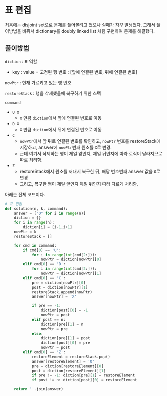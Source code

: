 # 표 편집

처음에는 disjoint set으로 문제를 풀어볼려고 했으나 실패가 자꾸 발생했다. 그래서 풀이방법을 바꿔서 dictionary를 doubly linked list 처럼 구현하여 문제를 해결했다.

## 풀이방법

`diction` : `표` 역할

- key : value = 고정된 행 번호 : [앞에 연결된 번호, 뒤에 연결된 번호]

`nowPtr` : 현재 가르키고 있는 행 번호

`restoreStack` : 행을 삭제했을때 복구하기 위한 스택

`command`

- `U X`
  - `X` 만큼 `diction`에서 앞에 연결된 번호로 이동
- `D X`
  - `X` 만큼 `diction`에서 뒤에 연결된 번호로 이동
- `C`
  - `nowPtr`에서 앞 뒤로 연결된 번호를 확인하고, `nowPtr` 번호를 restoreStack에 저장하고, answer에 `nowPtr`번째 원소를 `X`로 변경.
  - 근데 여기서 삭제하는 행이 제일 앞인지, 제일 뒤인지에 따라 로직이 달라지므로 따로 처리함.
- `Z`
  - restoreStack에서 원소를 꺼내서 복구한 뒤, 해당 번호번째 answer 값을 `O`로 변경
  - 그리고, 복구한 행이 제일 앞인지 제일 뒤인지 따라 다르게 처리함.



아래는 전체 코드이다.

```python
# 표 편집
def solution(n, k, command):
    answer = ["O" for i in range(n)]
    diction = {}
    for i in range(n):
        diction[i] = [i-1,i+1]
    nowPtr = k
    restoreStack = []

    for cmd in command:
        if cmd[0] == 'U':
            for i in range(int(cmd[2:])):
                nowPtr = diction[nowPtr][0]
        elif cmd[0] == 'D':
            for i in range(int(cmd[2:])):
                nowPtr = diction[nowPtr][1]
        elif cmd[0] == 'C':
            pre = diction[nowPtr][0]
            post = diction[nowPtr][1]
            restoreStack.append(nowPtr)
            answer[nowPtr] = 'X'

            if pre == -1:
                diction[post][0] = -1
                nowPtr = post
            elif post == n:
                diction[pre][1] = n
                nowPtr = pre
            else:
                diction[pre][1] = post
                diction[post][0] = pre
                nowPtr = post
        elif cmd[0] == 'Z':
            restoreElement = restoreStack.pop()
            answer[restoreElement] = 'O'
            pre = diction[restoreElement][0]
            post = diction[restoreElement][1]
            if pre != -1: diction[pre][1] = restoreElement
            if post != n: diction[post][0] = restoreElement

    return ''.join(answer)
```

